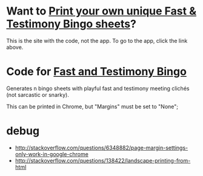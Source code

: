 Want to [Print your own unique Fast & Testimony Bingo sheets](http://coolaj86.github.com/fast-and-testimony-bingo)?
=====

This is the site with the code, not the app. To go to the app, click the link above.

Code for [Fast and Testimony Bingo](http://coolaj86.github.com/fast-and-testimony-bingo)
========================

Generates n bingo sheets with playful fast and testimony meeting clichés (not sarcastic or snarky).

This can be printed in Chrome, but "Margins" must be set to "None";

debug
=====

  * <http://stackoverflow.com/questions/6348882/page-margin-settings-only-work-in-google-chrome>
  * <http://stackoverflow.com/questions/138422/landscape-printing-from-html>
